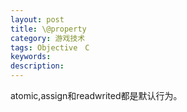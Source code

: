 ```yaml
---
layout: post
title: \@property
category: 游戏技术
tags: Objective　C
keywords: 
description: 
---
```


atomic,assign和readwrited都是默认行为。





